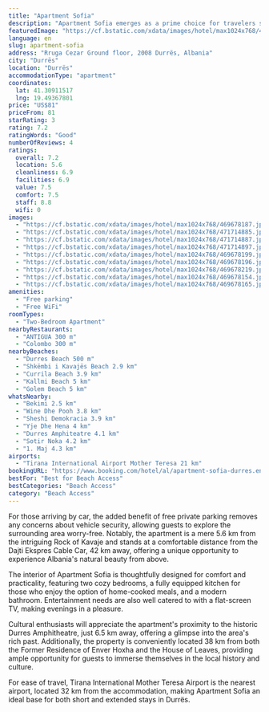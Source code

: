 ```yaml
---
title: "Apartment Sofia"
description: "Apartment Sofia emerges as a prime choice for travelers seeking comfort and convenience in Durrës, situated just a short 700-meter stroll from the inviting Durres Beach and within easy reach of the city's key attractions."
featuredImage: "https://cf.bstatic.com/xdata/images/hotel/max1024x768/469678187.jpg?k=393aaf0940163f956d449533d5c5b6988d75a2d39606279883028600301498fa&o=&hp=1"
language: en
slug: apartment-sofia
address: "Rruga Cezar Ground floor, 2008 Durrës, Albania"
city: "Durrës"
location: "Durrës"
accommodationType: "apartment"
coordinates:
  lat: 41.30911517
  lng: 19.49367801
price: "US$81"
priceFrom: 81
starRating: 3
rating: 7.2
ratingWords: "Good"
numberOfReviews: 4
ratings:
  overall: 7.2
  location: 5.6
  cleanliness: 6.9
  facilities: 6.9
  value: 7.5
  comfort: 7.5
  staff: 8.8
  wifi: 0
images:
  - "https://cf.bstatic.com/xdata/images/hotel/max1024x768/469678187.jpg?k=393aaf0940163f956d449533d5c5b6988d75a2d39606279883028600301498fa&o=&hp=1"
  - "https://cf.bstatic.com/xdata/images/hotel/max1024x768/471714885.jpg?k=d775db831ef5814dc9683fed2bbb02e3403e176a4108198ca4ee5c96a0b2e82b&o=&hp=1"
  - "https://cf.bstatic.com/xdata/images/hotel/max1024x768/471714887.jpg?k=646cd0c3e2a4159329c7bca70ca30990553790ae4671857d32930264df4c6863&o=&hp=1"
  - "https://cf.bstatic.com/xdata/images/hotel/max1024x768/471714897.jpg?k=a701adafb284de5489c23c574b17e576ed18a892de2475caf02b4c916260b9bd&o=&hp=1"
  - "https://cf.bstatic.com/xdata/images/hotel/max1024x768/469678199.jpg?k=1797937ea2be36634d11186a848ce631cc8f0faf269cf5257b79d3cf1ce05a0c&o=&hp=1"
  - "https://cf.bstatic.com/xdata/images/hotel/max1024x768/469678196.jpg?k=511b077b02a9f977015f363e7406210d7f2978e9f9f18c293b0c1cf1d7650c11&o=&hp=1"
  - "https://cf.bstatic.com/xdata/images/hotel/max1024x768/469678219.jpg?k=68fd93925a4f5c096b92287caa81e4fc1593a1aee71cf98945e67bbb95b195e4&o=&hp=1"
  - "https://cf.bstatic.com/xdata/images/hotel/max1024x768/469678154.jpg?k=2d2979e3887bff64555d18bafc086cedf3785ac0fbbb0efeab5c6667a39085d2&o=&hp=1"
  - "https://cf.bstatic.com/xdata/images/hotel/max1024x768/469678165.jpg?k=18e8d5255cbd919ef45fcd12cf6a5c1d6ce400248d636f8e944e5b8e639cb006&o=&hp=1"
amenities:
  - "Free parking"
  - "Free WiFi"
roomTypes:
  - "Two-Bedroom Apartment"
nearbyRestaurants:
  - "ANTIGUA 300 m"
  - "Colombo 300 m"
nearbyBeaches:
  - "Durres Beach 500 m"
  - "Shkëmbi i Kavajës Beach 2.9 km"
  - "Currila Beach 3.9 km"
  - "Kallmi Beach 5 km"
  - "Golem Beach 5 km"
whatsNearby:
  - "Bekimi 2.5 km"
  - "Wine Dhe Pooh 3.8 km"
  - "Sheshi Demokracia 3.9 km"
  - "Yje Dhe Hena 4 km"
  - "Durres Amphiteatre 4.1 km"
  - "Sotir Noka 4.2 km"
  - "1. Maj 4.3 km"
airports:
  - "Tirana International Airport Mother Teresa 21 km"
bookingURL: "https://www.booking.com/hotel/al/apartment-sofia-durres.en-gb.html?aid=8035640"
bestFor: "Best for Beach Access"
bestCategories: "Beach Access"
category: "Beach Access"
---
```


For those arriving by car, the added benefit of free private parking removes any concerns about vehicle security, allowing guests to explore the surrounding area worry-free. Notably, the apartment is a mere 5.6 km from the intriguing Rock of Kavaje and stands at a comfortable distance from the Dajti Ekspres Cable Car, 42 km away, offering a unique opportunity to experience Albania's natural beauty from above.

The interior of Apartment Sofia is thoughtfully designed for comfort and practicality, featuring two cozy bedrooms, a fully equipped kitchen for those who enjoy the option of home-cooked meals, and a modern bathroom. Entertainment needs are also well catered to with a flat-screen TV, making evenings in a pleasure.

Cultural enthusiasts will appreciate the apartment's proximity to the historic Durres Amphitheatre, just 6.5 km away, offering a glimpse into the area's rich past. Additionally, the property is conveniently located 38 km from both the Former Residence of Enver Hoxha and the House of Leaves, providing ample opportunity for guests to immerse themselves in the local history and culture.

For ease of travel, Tirana International Mother Teresa Airport is the nearest airport, located 32 km from the accommodation, making Apartment Sofia an ideal base for both short and extended stays in Durrës.